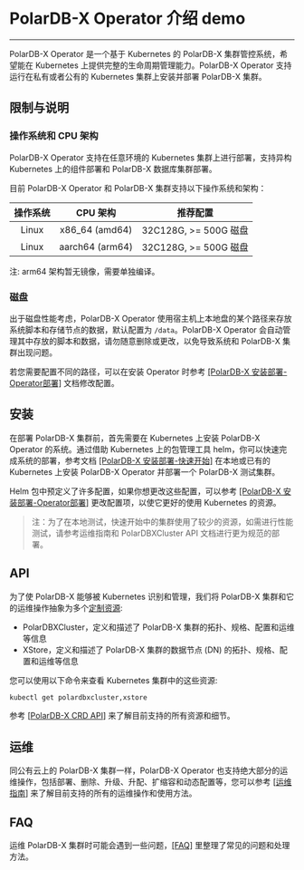# PolarDB-X Operator 介绍 demo

---

PolarDB-X Operator 是一个基于 Kubernetes 的 PolarDB-X 集群管控系统，希望能在 Kubernetes 上提供完整的生命周期管理能力。PolarDB-X Operator 支持运行在私有或者公有的 Kubernetes 集群上安装并部署 PolarDB-X 集群。

## 限制与说明

### 操作系统和 CPU 架构

PolarDB-X Operator 支持在任意环境的 Kubernetes 集群上进行部署，支持异构 Kubernetes 上的组件部署和 PolarDB-X 数据库集群部署。

目前 PolarDB-X Operator 和 PolarDB-X 集群支持以下操作系统和架构：

| 操作系统 |    CPU 架构     |       推荐配置        |
| :------: | :-------------: | :-------------------: |
|  Linux   | x86_64 (amd64)  | 32C128G, >= 500G 磁盘 |
|  Linux   | aarch64 (arm64) | 32C128G, >= 500G 磁盘 |

注: arm64 架构暂无镜像，需要单独编译。

### 磁盘

出于磁盘性能考虑，PolarDB-X Operator 使用宿主机上本地盘的某个路径来存放系统脚本和存储节点的数据，默认配置为 `/data`。PolarDB-X Operator 会自动管理其中存放的脚本和数据，请勿随意删除或更改，以免导致系统和 PolarDB-X 集群出现问题。

若您需要配置不同的路径，可以在安装 Operator 时参考 [[PolarDB-X 安装部署-Operator部署]](./deployment/README.md) 文档修改配置。

## 安装

在部署 PolarDB-X 集群前，首先需要在 Kubernetes 上安装 PolarDB-X Operator 的系统。通过借助 Kubernetes 上的包管理工具 helm，你可以快速完成系统的部署，参考文档 [[PolarDB-X 安装部署-快速开始]](./deployment/README.md) 在本地或已有的 Kubernetes 上安装 PolarDB-X Operator 并部署一个 PolarDB-X 测试集群。

Helm 包中预定义了许多配置，如果你想更改这些配置，可以参考 [[PolarDB-X 安装部署-Operator部署]](./deployment/README.md) 更改配置项，以使它更好的使用 Kubernetes 的资源。

> 注：为了在本地测试，快速开始中的集群使用了较少的资源，如需进行性能测试，请参考运维指南和 PolarDBXCluster API 文档进行更为规范的部署。

## API

为了使 PolarDB-X 能够被 Kubernetes 识别和管理，我们将 PolarDB-X 集群和它的运维操作抽象为多个[定制资源](https://kubernetes.io/zh/docs/concepts/extend-kubernetes/api-extension/custom-resources/):

+ PolarDBXCluster，定义和描述了 PolarDB-X 集群的拓扑、规格、配置和运维等信息
+ XStore，定义和描述了 PolarDB-X 集群的数据节点 (DN) 的拓扑、规格、配置和运维等信息

您可以使用以下命令来查看 Kubernetes 集群中的这些资源:

```bash
kubectl get polardbxcluster,xstore
```

参考 [[PolarDB-X CRD API](./api/README.md)] 来了解目前支持的所有资源和细节。

## 运维

同公有云上的 PolarDB-X 集群一样，PolarDB-X Operator 也支持绝大部分的运维操作，包括部署、删除、升级、升配、扩缩容和动态配置等，您可以参考 [[运维指南](./ops/README.md)] 来了解目前支持的所有的运维操作和使用方法。

## FAQ

运维 PolarDB-X 集群时可能会遇到一些问题，[[FAQ]](./faq/README.md) 里整理了常见的问题和处理方法。 